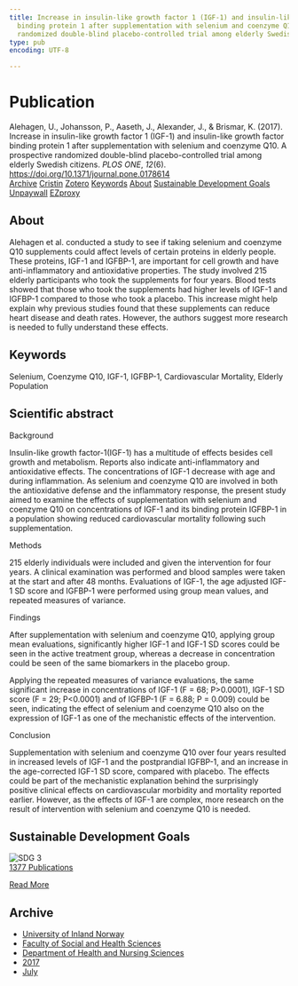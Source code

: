```yaml
---
title: Increase in insulin-like growth factor 1 (IGF-1) and insulin-like growth factor
  binding protein 1 after supplementation with selenium and coenzyme Q10. A prospective
  randomized double-blind placebo-controlled trial among elderly Swedish citizens
type: pub
encoding: UTF-8

---
```

<h1>Publication</h1>
<article id="csl-bib-container-UAFXK9S7" class="csl-bib-container">
  <div class="csl-bib-body"> <div class="csl-entry">Alehagen, U., Johansson, P., Aaseth, J., Alexander, J., &#38; Brismar, K. (2017). Increase in insulin-like growth factor 1 (IGF-1) and insulin-like growth factor binding protein 1 after supplementation with selenium and coenzyme Q10. A prospective randomized double-blind placebo-controlled trial among elderly Swedish citizens. <i>PLOS ONE</i>, <i>12</i>(6). <a href="https://doi.org/10.1371/journal.pone.0178614">https://doi.org/10.1371/journal.pone.0178614</a></div> </div>
  <div class="csl-bib-buttons">
    <a href="#taxonomy-article-UAFXK9S7" alt="archive" class="csl-bib-button">Archive</a>
    <a href="https://app.cristin.no/results/show.jsf?id=1481683" alt="Cristin" class="csl-bib-button">Cristin</a>
    <a href="http://zotero.org/groups/5881554/items/UAFXK9S7" alt="Zotero" class="csl-bib-button">Zotero</a>
    <a href="#keywords-article-UAFXK9S7" alt="keywords" class="csl-bib-button">Keywords</a>
    <a href="#about-article-UAFXK9S7" alt="about_pub" class="csl-bib-button">About</a>
    <a href="#sdg-article-UAFXK9S7" alt="sdg" class="csl-bib-button">Sustainable Development Goals</a>
    <a href="https://journals.plos.org/plosone/article/file?id=10.1371/journal.pone.0178614&amp;type=printable" alt="Unpaywall" class="csl-bib-button">Unpaywall</a>
    <a href="https://journals.plos.org/plosone/article/file?id=10.1371/journal.pone.0178614&amp;type=printable" alt="EZproxy" class="csl-bib-button">EZproxy</a>
  </div>
  <div id="csl-bib-meta-container-UAFXK9S7"></div>
</article>
<div id="csl-bib-meta-UAFXK9S7" class="csl-bib-meta">
  <article id="about-article-UAFXK9S7" class="about_pub-article">
    <h1>About</h1>
    Alehagen et al. conducted a study to see if taking selenium and coenzyme Q10 supplements could affect levels of certain proteins in elderly people. These proteins, IGF-1 and IGFBP-1, are important for cell growth and have anti-inflammatory and antioxidative properties. The study involved 215 elderly participants who took the supplements for four years. Blood tests showed that those who took the supplements had higher levels of IGF-1 and IGFBP-1 compared to those who took a placebo. This increase might help explain why previous studies found that these supplements can reduce heart disease and death rates. However, the authors suggest more research is needed to fully understand these effects.
  </article>
  <article id="keywords-article-UAFXK9S7" class="keywords-article">
    <h1>Keywords</h1>
    Selenium, Coenzyme Q10, IGF-1, IGFBP-1, Cardiovascular Mortality, Elderly Population
  </article>
  <article id="abstract-article-UAFXK9S7" class="abstract-article">
    <h1>Scientific abstract</h1>
    Background 
 
Insulin-like growth factor-1(IGF-1) has a multitude of effects besides cell growth and metabolism. Reports also indicate anti-inflammatory and antioxidative effects. The concentrations of IGF-1 decrease with age and during inflammation. As selenium and coenzyme Q10 are involved in both the antioxidative defense and the inflammatory response, the present study aimed to examine the effects of supplementation with selenium and coenzyme Q10 on concentrations of IGF-1 and its binding protein IGFBP-1 in a population showing reduced cardiovascular mortality following such supplementation. 
 
Methods 
 
215 elderly individuals were included and given the intervention for four years. A clinical examination was performed and blood samples were taken at the start and after 48 months. Evaluations of IGF-1, the age adjusted IGF-1 SD score and IGFBP-1 were performed using group mean values, and repeated measures of variance. 
 
Findings 
 
After supplementation with selenium and coenzyme Q10, applying group mean evaluations, significantly higher IGF-1 and IGF-1 SD scores could be seen in the active treatment group, whereas a decrease in concentration could be seen of the same biomarkers in the placebo group. 
 
Applying the repeated measures of variance evaluations, the same significant increase in concentrations of IGF-1 (F = 68; P>0.0001), IGF-1 SD score (F = 29; P<0.0001) and of IGFBP-1 (F = 6.88; P = 0.009) could be seen, indicating the effect of selenium and coenzyme Q10 also on the expression of IGF-1 as one of the mechanistic effects of the intervention. 
 
Conclusion 
 
Supplementation with selenium and coenzyme Q10 over four years resulted in increased levels of IGF-1 and the postprandial IGFBP-1, and an increase in the age-corrected IGF-1 SD score, compared with placebo. The effects could be part of the mechanistic explanation behind the surprisingly positive clinical effects on cardiovascular morbidity and mortality reported earlier. However, as the effects of IGF-1 are complex, more research on the result of intervention with selenium and coenzyme Q10 is needed.
  </article>
  <article id="sdg-article-UAFXK9S7" class="sdg-article">
    <h1>Sustainable Development Goals</h1>
    <div class="sdg-container"><div id="sdg3" class="sdg">
        <img src="{{< params subfolder >}}images/sdg/sdg03_en.png" class="image" alt="SDG 3">
        <div class="sdg-overlay">
          <a href="{{< params subfolder >}}en/archive/?sdg=3#archive" class="sdg-publication-count"><span>1377</span> Publications</a>
          <p><a href="https://sdgs.un.org/goals/goal3" class="sdg-read-more">Read More</a></p>
        </div>
      </div></div>
  </article>
  <article id="taxonomy-article-UAFXK9S7" class="taxonomy-article">
    <h1>Archive</h1>
    <ul>
      <li><a href="{{< params subfolder >}}en/archive/?key=3DCRN523">University of Inland Norway</a></li>
      <li><a href="{{< params subfolder >}}en/archive/?key=IDKFS3MX">Faculty of Social and Health Sciences</a></li>
      <li><a href="{{< params subfolder >}}en/archive/?key=GTV4ECMZ">Department of Health and Nursing Sciences</a></li>
      <li><a href="{{< params subfolder >}}en/archive/?key=QV2QKSDS">2017</a></li>
      <li><a href="{{< params subfolder >}}en/archive/?key=NMUI8ZY3">July</a></li>
    </ul>
  </article>
</div>
